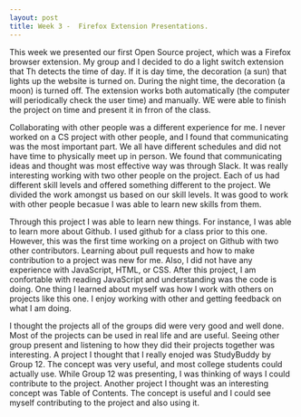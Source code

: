 ```yaml
---
layout: post
title: Week 3 -  Firefox Extension Presentations. 
---
```


This week we presented our first Open Source project, which was a Firefox browser extension. My group and I decided to do a light switch extension that Th detects the time of day. If it is day time, the decoration (a sun) that lights up the website is turned on. During the night time, the decoration (a moon) is turned off. The extension works both automatically (the computer will periodically check the user time) and manually. WE were able to finish the project on time and present it in frron of the class.

Collaborating with other people was a different experience for me. I never worked on a CS project with other people, and I found that communicating was the most important part. We all have different schedules and did not have time to physically meet up in person. We found that communicating ideas and thought was most effective way was through Slack. It was really interesting working with two other people on the project. Each of us had different skill levels and offered something different to the project. We divided the work amongst us based on our skill levels. It was good to work with other people becasue I was able to learn new skills from them. 

Through this project I was able to learn new things. For instance, I was able to learn more about Github. I used github for a class prior to this one. However, this was the first time working on a project on Github with two other contributors. Learning about pull requests and how to make contribution to a project was new for me. Also, I did not have any experience with JavaScript, HTML, or CSS. After this project, I am confortable with reading JavaScript and understanding was the code is doing. One thing I learned about myself was how I work with others on projects like this one. I enjoy working with other and getting feedback on what I am doing. 

I thought the projects all of the groups did were very good and well done. Most of the projects can be used in real life and are useful. Seeing other group present and listening to how they did their projects together was interesting. A project I thought that I really enojed was StudyBuddy by Group 12. The concept was very useful, and most college students could actually use. While Group 12 was presenting, I was thinking of ways I could contribute to the project. Another project I thought was an interesting concept was Table of Contents. The concept is useful and I could see myself contributing to the project and also using it.  
